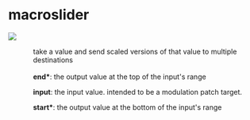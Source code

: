 
<a name=macroslider></a><br>
# <b>macroslider</b>
<img src="https://www.bespokesynth.com/docs/screenshots/macroslider.png"><br>
<div style="display:inline-block;margin-left:50px;">
take a value and send scaled versions of that value to multiple destinations<br/><br/>
<b>end*</b>: the output value at the top of the input's range<br>

<b>input</b>: the input value. intended to be a modulation patch target.<br>

<b>start*</b>: the output value at the bottom of the input's range<br>
